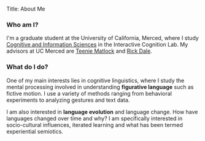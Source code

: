 Title: About Me

### Who am I?

I'm a graduate student at the University of California, Merced, where I study [Cognitive and Information Sciences](http://www.cogsci.ucmerced.edu) in the Interactive Cognition Lab. My advisors at UC Merced are [Teenie Matlock](http://faculty.ucmerced.edu/tmatlock/) and [Rick Dale](http://www.cognaction.com/rick).

### What do I do?

One of my main interests lies in cognitive linguistics, where I study the mental processing involved in understanding **figurative language** such as fictive motion. I use a variety of methods ranging from behavioral experiments to analyzing gestures and text data.

I am also interested in **language evolution** and language change. How have languages changed over time and why? I am specifically interested in socio-cultural influences, iterated learning and what has been termed experiential semiotics.



